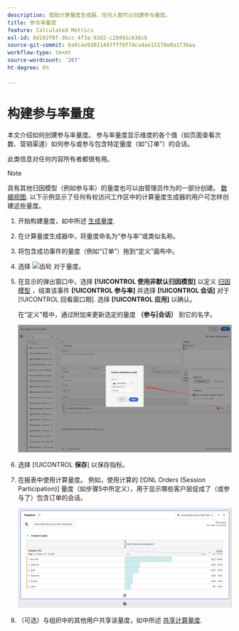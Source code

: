 ```yaml
---
description: 借助计算量度生成器，任何人都可以创建参与量度。
title: 参与率量度
feature: Calculated Metrics
exl-id: 0d102f0f-3bcc-4f3a-93d2-c2b991c636cb
source-git-commit: 6a9cae93011447fff0f74ca4ae15178e0a1f36aa
workflow-type: tm+mt
source-wordcount: '267'
ht-degree: 6%

---
```


# 构建参与率量度

本文介绍如何创建参与率量度。 参与率量度显示维度的各个值（如页面查看次数、营销渠道）如何参与或参与包含特定量度（如“订单”）的会话。

此类信息对任何内容所有者都很有用。

>[!NOTE]
>
>具有其他归因模型（例如参与率）的量度也可以由管理员作为的一部分创建。 [数据视图](https://experienceleague.adobe.com/docs/analytics-platform/using/cja-dataviews/data-views.html). 以下示例显示了任何有权访问工作区中的计算量度生成器的用户可怎样创建这些量度。


1. 开始构建量度，如中所述 [生成量度](/help/components/calc-metrics/cm-workflow/cm-build-metrics.md).
1. 在计算量度生成器中，将量度命名为“参与率”或类似名称。
1. 将包含成功事件的量度（例如“订单”）拖到“定义”画布中。
1. 选择 ![齿轮](https://spectrum.adobe.com/static/icons/workflow_18/Smock_Settings_18_N.svg) 对于量度。
1. 在显示的弹出窗口中，选择 **[!UICONTROL 使用非默认归因模型]** 以定义 [归因模型](/help/components/calc-metrics/cm-workflow/m-metric-type-alloc.md) ，结束该事件 **[!UICONTROL 参与率]** 并选择 **[!UICONTROL 会话]** 对于 [!UICONTROL 回看窗口期]. 选择 **[!UICONTROL 应用]** 以确认。

   在“定义”框中，通过附加来更新选定的量度  **（参与|会话）** 到它的名字。

   ![](assets/participation-setup.png)



1. 选择 [!UICONTROL **保存**] 以保存指标。
1. 在报表中使用计算量度。 例如，使用计算的 [!DNL Orders (Session Participation)] 量度（如步骤5中所定义），用于显示哪些客户层促成了（或参与了）包含订单的会话。

   ![](assets/participation-pages-customer-tier.png)

1. （可选）与组织中的其他用户共享该量度，如中所述 [共享计算量度](/help/components/calc-metrics/cm-workflow/cm-sharing.md).
